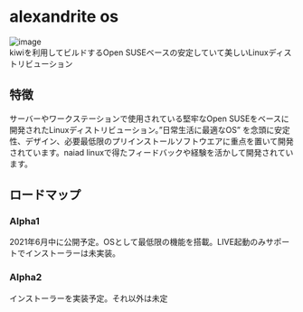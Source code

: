 # alexandrite os
![image](https://raw.githubusercontent.com/nexryai/project-alexandrite/main/img/Alexandrite.png) <br>
kiwiを利用してビルドするOpen SUSEベースの安定していて美しいLinuxディストリビューション

## 特徴
サーバーやワークステーションで使用されている堅牢なOpen SUSEをベースに開発されたLinuxディストリビューション。”日常生活に最適なOS” を念頭に安定性、デザイン、必要最低限のプリインストールソフトウエアに重点を置いて開発されています。naiad linuxで得たフィードバックや経験を活かして開発されています。

## ロードマップ
### Alpha1
2021年6月中に公開予定。OSとして最低限の機能を搭載。LIVE起動のみサポートでインストーラーは未実装。

### Alpha2
インストーラーを実装予定。それ以外は未定

